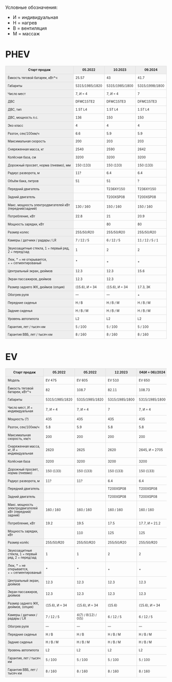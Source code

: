 Условные обозначения:
  * И = индивидуальная
  * Н = нагрев
  * В = вентиляция
  * М = массаж

# PHEV

<style>
table {
    width: auto;

    font-size: 70%;
    hyphens: auto;
}

table th, table td {
    padding: 0.4rem 0.4rem;

    border: 1px solid #ddd;
}

th, td:first-of-type {
    background: #eee;
}

tr:hover td {
    background: #ddd;
}
</style>

| Старт продаж                                              | 05.2022        | 10.2023        | 09.2024        |
| --------------------------------------------------------- | -------------- | -------------- | -------------- |
| Ёмкость тяговой батареи, кВт*ч                            | 25.57          | 43             | 41.7           |
| Габариты                                                  | 5315/1985/1820 | 5315/1985/1800 | 5315/1998/1800 |
| Число мест                                                | 7, И = 4       | 7, И = 4       | 7              |
| ДВС                                                       | DFMC15TE2      | DFMC15TE3      | DFMC15TE3      |
| ДВС, тип                                                  | 1.5T L4        | 1.5T L4        | 1.5T L4        |
| ДВС, мощность л.с.                                        | 136            | 150            | 150            |
| Эко класс                                                 | 4              | 4              | 4              |
| Разгон, сек/100км/ч                                       | 6.6            | 5.9            | 5.9            |
| Максимальная скорость                                     | 200            | 203            | 203            |
| Сняряженная масса, кг                                     | 2540           | 2590           | 2642           |
| Колёсная база, см                                         | 3200           | 3200           | 3200           |
| Дорожный просвет, норма (пневмо), мм                      | 150 (133)      | 150 (133)      | 150 (133)      |
| Радиус разворота, м                                       | 11?            | 6.4            | 6.4            |
| Объём бака, литров                                        | 51             | 51             | ?              |
| Передний двигатель                                        |                | T236XY150      | T236XY150      |
| Задний двигатель                                          |                | T200XSP08      | T200XSP08      |
| Макс. мощность электродвигателей кВт (передний/задний)    | 130 / 160      | 150 / 160      | 150 / 160      |
| Потребление, кВт                                          | 22.8           | 21             | 20.9           |
| Мощность зарядки, кВт                                     |                | 80             | 80             |
| Размер колес                                              | 255/50/R20     | 255/50/R20     | 255/50/R20     |
| Камеры / датчики / радары / LR                            | 7 / 12 / 5     | 6 / 12 / 5     | 11 / 12 / 5 / 1|
| Звукозащитные стекла, 1 = первый ряд, 2 = перед/зад       | 1              | 2              | 2              |
| Люк, * = не открывается, + = сегментированый              | *              | +              | +              |
| Центральный экран, дюймов                                 | 12.3           | 12.3           | 15.6           |
| Экран пассажиров, дюймов                                  | 12.3           | 12.3           | |
| Размер заднего ЖК, дюймов (опция)                         | (15.6), И = 34 | (15.6), И = 34 | 17.3, 3K       |
| Обогрев руля                                              | —              | —              | +              |
| Передние сиденья                                          | Н / В          | Н / В / М      | Н / В / М      |
| Задние сиденья                                            | Н / В / М      | Н / В / М      | Н / В / М      |
| Уровень автопилота                                        | L2             | L2             | L2             |
| Гарантия, лет / тысяч км                                  | 5 / 100        | 5 / 100        | 5 / 100        |
| Гарантия ВВБ, лет / тысяч км                              | 8 / 160        | 8 / 160        | 8 / 160        |

# EV

| Старт продаж<br>                                       | 05.2022        | 05.2022             | 12.2023        | 04(И = 06)/2024 | 09.2024         |
| ------------------------------------------------------ | -------------- | ------------------- | -------------- | --------------- | --------------- |
| Модель                                                 | EV 475         | EV 605              | EV 510         | EV 650          | EV 650          |
| Ёмкость тяговой батареи, кВт*ч                         | 82             | 108.7               | 82.11          | 108.73          | 108.7           |
| Габариты                                               | 5315/1985/1820 | 5315/1985/1820      | 5315/1985/1800 | 5315/1985/1800  | 5315/1998/1800  |
| Число мест, И = индивидуальная                         | 7, И = 4       | 7, И = 4            | 7              | 7, И = 4        | 7               |
| Мощность (?)                                           | 435            | 435                 | 435            | 435             |                 |
| Разгон, сек/100км/ч                                    | 5.8            | 5.9                 | 5.8            | 5.8             | 5.9             |
| Максимальная скорость, км/ч                            | 200            | 200                 | 200            | 200             | 200             |
| Снаряженная масса, кг, И = индивидуальная              | 2620           | 2625                | 2620           | 2645, И = 2705  | 2682            |
| Колёсная база                                          | 3200           | 3200                | 3200           | 3200            | 3200            |
| Дорожный просвет, норма (пневмо)                       | 150 (133)      | 150 (133)           | 150 (133)      | 150 (133)       | 133(150?)       |
| Радиус разворота, м                                    | 11?            | 11?                 | 6.4            | 6.4             | 6.4             |
| Передний двигатель                                     |                |                     | T200XSP08      | T200XSP08       | T200XSP08       |
| Задний двигатель                                       |                |                     | T200XSP08      | T200XSP08       | T200XSP08       |
| Макс. мощность электродвигателей кВт (передний/задний) | 160 / 160      | 160 / 160           | 160 / 160      | 160 / 160       | 160 / 160       |
| Потребление, кВт                                       | 19.2           | 19.5                | 17.5           | 17.7, И = 21.2  | 17.7            |
| Мощность зарядки, кВт                                  |                | 110                 | 125            | 125             | 125             |
| Размер колёс                                           | 255/50/R20     | 255/50/R20          | 255/50/R20     | 255/50/R20      | 255/50/R20      |
| Звукозащитные стекла, 1 = первый ряд, 2 = перед/зад    | 1              | 1                   | 2              | 2               | 2               |
| Люк, * = не открывается, + = сегментированый           | *              | *                   | +              | +               | +               |
| Центральный экран, дюймов                              | 12.3           | 12.3                | 12.3           | 12.3            | 15.6            |
| Экран пассажиров, дюймов                               | 12.3           | 12.3                | 12.3           | 12.3            |                 |
| Размер заднего ЖК, дюймов, (опция)                     | (15.6), И = 34 | (15.6), И = 34      | (15.6)         | (15.6), И = 34  | 17.3, 3K        |
| Камеры / датчики / радары / LR                         | 7 / 12 / 5     | 4(7) / 8(12) / 0(5) | 6 / 12 / 5     | 6 / 12 / 5      | 11 / 12 / 3 / 1 |
| Обогрев руля                                           | —              | —                   | —              | —               | +               |
| Передние сиденья                                       | Н / В          | Н / В               | Н / В / М      | Н / В / М       | Н / В / М       |
| Задние сиденья                                         | Н / В / М      | Н / В / М           | Н / В / М      | Н / В / М       | Н / В / М       |
| Уровень автопилота                                     | L2             | L2                  | L2             | L2              | L2              |
| Гарантия, лет / тысяч км                               | 5 / 100        | 5 / 100             | 5 / 100        | 5 / 100         | 5 / 100         |
| Гарантия ВВБ, лет / тысяч км                           | 8 / 160        | 8 / 160             | 8 / 160        | 8 / 160         | 8 / 160         |
